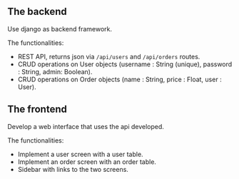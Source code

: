 ## The backend

Use django as backend framework.

The functionalities:
- REST API, returns json via `/api/users` and `/api/orders` routes.
- CRUD operations on User objects (username : String (unique), password : String, admin: Boolean).
- CRUD operations on Order objects (name : String, price : Float, user : User).

## The frontend

Develop a web interface that uses the api developed.

The functionalities:
- Implement a user screen with a user table.
- Implement an order screen with an order table.
- Sidebar with links to the two screens.
